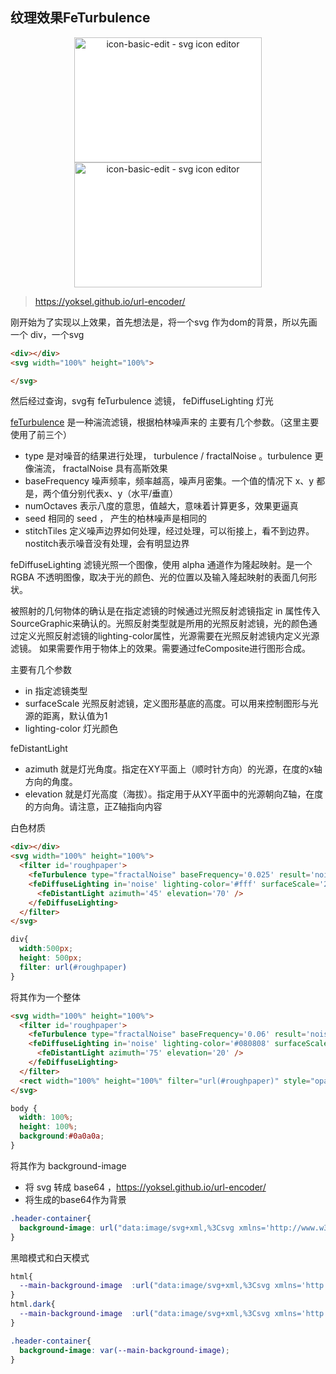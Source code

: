 ## 纹理效果FeTurbulence

<p align='center'>
  <img style="background:white" src='https://cdn.jsdelivr.net/gh/pinky-pig/pic-bed/images20220825162840.png' alt='icon-basic-edit - svg icon editor' width='300' height='200' />
  <img style="background:white" src='https://cdn.jsdelivr.net/gh/pinky-pig/pic-bed/images20220825162926.png' alt='icon-basic-edit - svg icon editor' width='300' height='200' />
</p>


> https://yoksel.github.io/url-encoder/

刚开始为了实现以上效果，首先想法是，将一个svg 作为dom的背景，所以先画一个 div，一个svg
```html
<div></div>
<svg width="100%" height="100%">

</svg>
```

然后经过查询，svg有 feTurbulence 滤镜， feDiffuseLighting 灯光

[feTurbulence](http://www.qiutianaimeili.com/html/page/2021/08/2033cavfscy57b.html) 是一种湍流滤镜，根据柏林噪声来的
主要有几个参数。（这里主要使用了前三个）
- type 是对噪音的结果进行处理， turbulence / fractalNoise 。turbulence 更像湍流， fractalNoise 具有高斯效果
- baseFrequency 噪声频率，频率越高，噪声月密集。一个值的情况下 x、y 都是，两个值分别代表x、y（水平/垂直）
- numOctaves 表示八度的意思，值越大，意味着计算更多，效果更逼真
- seed 相同的 seed ， 产生的柏林噪声是相同的
- stitchTiles 定义噪声边界如何处理，经过处理，可以衔接上，看不到边界。nostitch表示噪音没有处理，会有明显边界


feDiffuseLighting 滤镜光照一个图像，使用 alpha 通道作为隆起映射。是一个 RGBA 不透明图像，取决于光的颜色、光的位置以及输入隆起映射的表面几何形状。

被照射的几何物体的确认是在指定滤镜的时候通过光照反射滤镜指定 in 属性传入 SourceGraphic来确认的。光照反射类型就是所用的光照反射滤镜，光的颜色通过定义光照反射滤镜的lighting-color属性，光源需要在光照反射滤镜内定义光源滤镜。
如果需要作用于物体上的效果。需要通过feComposite进行图形合成。

主要有几个参数
- in 指定滤镜类型
- surfaceScale 光照反射滤镜，定义图形基底的高度。可以用来控制图形与光源的距离，默认值为1
- lighting-color 灯光颜色

feDistantLight
- azimuth  就是灯光角度。指定在XY平面上（顺时针方向）的光源，在度的x轴方向的角度。
- elevation  就是灯光高度（海拔）。指定用于从XY平面中的光源朝向Z轴，在度的方向角。请注意，正Z轴指向内容

白色材质
```html
<div></div>
<svg width="100%" height="100%">
  <filter id='roughpaper'>
    <feTurbulence type="fractalNoise" baseFrequency='0.025' result='noise' numOctaves="5" />
    <feDiffuseLighting in='noise' lighting-color='#fff' surfaceScale='2'>
      <feDistantLight azimuth='45' elevation='70' />
    </feDiffuseLighting>
  </filter>
</svg>
```

```css
div{
  width:500px;
  height: 500px;
  filter: url(#roughpaper)
}
```

将其作为一个整体
```html
<svg width="100%" height="100%">
  <filter id='roughpaper'>
    <feTurbulence type="fractalNoise" baseFrequency='0.06' result='noise' numOctaves="5" />
    <feDiffuseLighting in='noise' lighting-color='#080808' surfaceScale='5'>
      <feDistantLight azimuth='75' elevation='20' />
    </feDiffuseLighting>
  </filter>
  <rect width="100%" height="100%" filter="url(#roughpaper)" style="opacity:0.18" />
</svg>
```
```css
body {
  width: 100%;
  height: 100%;
  background:#0a0a0a;
}
```

将其作为 background-image

- 将 svg 转成 base64 ，https://yoksel.github.io/url-encoder/
- 将生成的base64作为背景

```css
.header-container{
  background-image: url("data:image/svg+xml,%3Csvg xmlns='http://www.w3.org/2000/svg' width='100%25' height='100%25'%3E%3Cfilter id='roughpaper'%3E%3CfeTurbulence type='fractalNoise' baseFrequency='0.025' result='noise' numOctaves='5' /%3E%3CfeDiffuseLighting in='noise' lighting-color='%23fff' surfaceScale='2'%3E%3CfeDistantLight azimuth='45' elevation='70' /%3E%3C/feDiffuseLighting%3E%3C/filter%3E%3Crect width='100%25' height='100%25' filter='url(%23roughpaper)' /%3E%3C/svg%3E ");
}
```

黑暗模式和白天模式

```css
html{
  --main-background-image  :url("data:image/svg+xml,%3Csvg xmlns='http://www.w3.org/2000/svg' width='100%25' height='100%25'%3E%3Cfilter id='roughpaper'%3E%3CfeTurbulence type='fractalNoise' baseFrequency='0.025' result='noise' numOctaves='5' /%3E%3CfeDiffuseLighting in='noise' lighting-color='%23fff' surfaceScale='2'%3E%3CfeDistantLight azimuth='45' elevation='70' /%3E%3C/feDiffuseLighting%3E%3C/filter%3E%3Crect width='100%25' height='100%25' filter='url(%23roughpaper)' /%3E%3C/svg%3E ");
}
html.dark{
  --main-background-image  :url("data:image/svg+xml,%3Csvg xmlns='http://www.w3.org/2000/svg' width='100%25' height='100%25'%3E%3Cfilter id='roughpaper'%3E%3CfeTurbulence type='fractalNoise' baseFrequency='0.06' result='noise' numOctaves='5' /%3E%3CfeDiffuseLighting in='noise' lighting-color='%23080808' surfaceScale='5'%3E%3CfeDistantLight azimuth='75' elevation='20' /%3E%3C/feDiffuseLighting%3E%3C/filter%3E%3Crect width='100%25' height='100%25' filter='url(%23roughpaper)' style='opacity:0.18' /%3E%3C/svg%3E%0A");
}

.header-container{
  background-image: var(--main-background-image);
}
```
